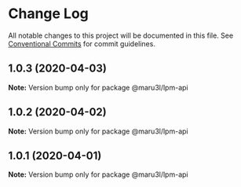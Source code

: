 # Change Log

All notable changes to this project will be documented in this file.
See [Conventional Commits](https://conventionalcommits.org) for commit guidelines.

## 1.0.3 (2020-04-03)

**Note:** Version bump only for package @maru3l/lpm-api





## 1.0.2 (2020-04-02)

**Note:** Version bump only for package @maru3l/lpm-api





## 1.0.1 (2020-04-01)

**Note:** Version bump only for package @maru3l/lpm-api
